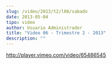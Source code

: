 ```yaml
---
slug: /video/2013/t2/l06/sabado
date: 2013-05-04
tipo: video
author: Usuario Administrador
title: "Video 06 - Trimestre 2 - 2013"
description: ""
---
```


http://player.vimeo.com/video/65486545
